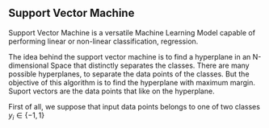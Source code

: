 ## Support Vector Machine
Support Vector Machine is a versatile Machine Learning Model capable of performing linear or non-linear classification, regression.

The idea behind the support vector machine is to find a hyperplane in an N-dimensional Space that distinctly separates the classes. There are many possible hyperplanes, to separate the data points of the classes. But the objective of this algorithm is to find the hyperplane with maximum margin. Suport vectors are the data points that like on the hyperplane.



First of all, we suppose that input data points belongs to one of two classes $y_i \in \{ -1, 1 \}$
